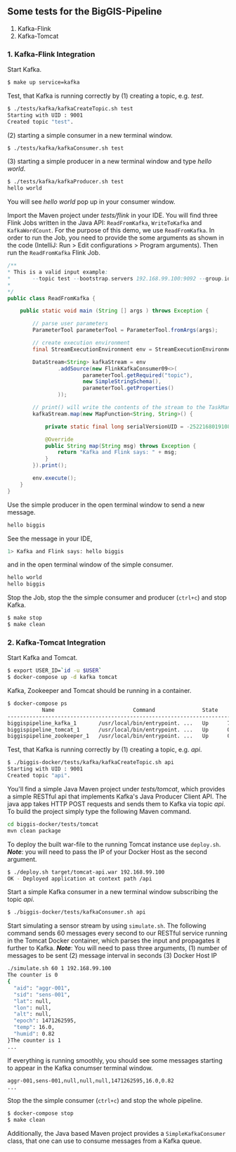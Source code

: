 ## Some tests for the BigGIS-Pipeline

1. Kafka-Flink
2. Kafka-Tomcat

### 1. Kafka-Flink Integration

Start Kafka.
```sh
$ make up service=kafka
```
Test, that Kafka is running correctly by (1) creating a topic, e.g. _test_.
```sh
$ ./tests/kafka/kafkaCreateTopic.sh test
Starting with UID : 9001
Created topic "test".
```
(2) starting a simple consumer in a new terminal window.
```sh
$ ./tests/kafka/kafkaConsumer.sh test
```
(3) starting a simple producer in a new terminal window and type _hello world_.
```sh
$ ./tests/kafka/kafkaProducer.sh test
hello world
```
You will see _hello world_ pop up in your consumer window.

Import the Maven project under _tests/flink_ in your IDE. You will find three Flink Jobs written in the Java API: ```ReadFromKafka```, ```WriteToKafka``` and ```KafkaWordCount```. For the purpose of this demo, we use ```ReadFromKafka```. In order to run the Job, you need to provide the some arguments as shown in the code (IntelliJ: Run > Edit configurations > Program arguments). Then run the ```ReadFromKafka``` Flink Job.
```Java
/**
* This is a valid input example:
* 		--topic test --bootstrap.servers 192.168.99.100:9092 --group.id myGroup
*
*/
public class ReadFromKafka {

    public static void main (String [] args ) throws Exception {

        // parse user parameters
        ParameterTool parameterTool = ParameterTool.fromArgs(args);

        // create execution environment
        final StreamExecutionEnvironment env = StreamExecutionEnvironment.getExecutionEnvironment();

        DataStream<String> kafkaStream = env
                .addSource(new FlinkKafkaConsumer09<>(
                        parameterTool.getRequired("topic"),
                        new SimpleStringSchema(),
                        parameterTool.getProperties()
                ));

        // print() will write the contents of the stream to the TaskManager's standard out stream
        kafkaStream.map(new MapFunction<String, String>() {

            private static final long serialVersionUID = -2522168019108009712L;

            @Override
            public String map(String msg) throws Exception {
                return "Kafka and Flink says: " + msg;
            }
        }).print();

        env.execute();
    }
}
```
Use the simple producer in the open terminal window to send a new message.
```sh
hello biggis
```
See the message in your IDE,
```sh
1> Kafka and Flink says: hello biggis
```
and in the open terminal window of the simple consumer.
```sh
hello world
hello biggis
```
Stop the Job, stop the the simple consumer and producer (```ctrl+c```) and stop Kafka.
```sh
$ make stop
$ make clean
```

### 2. Kafka-Tomcat Integration
Start Kafka and Tomcat.
```sh
$ export USER_ID=`id -u $USER`
$ docker-compose up -d kafka tomcat
```
Kafka, Zookeeper and Tomcat should be running in a container.
```sh
$ docker-compose ps
           Name                         Command               State                     Ports
----------------------------------------------------------------------------------------------------------------
biggispipeline_kafka_1       /usr/local/bin/entrypoint. ...   Up      7203/tcp, 0.0.0.0:9092->9092/tcp
biggispipeline_tomcat_1      /usr/local/bin/entrypoint. ...   Up      0.0.0.0:8080->8080/tcp
biggispipeline_zookeeper_1   /usr/local/bin/entrypoint. ...   Up      0.0.0.0:2181->2181/tcp, 2888/tcp, 3888/tcp
```
Test, that Kafka is running correctly by (1) creating a topic, e.g. _api_.
```sh
$ ./biggis-docker/tests/kafka/kafkaCreateTopic.sh api
Starting with UID : 9001
Created topic "api".
```
You'll find a simple Java Maven project under _tests/tomcat_, which provides a simple RESTful api that implements Kafka's Java Producer Client API. The java app takes HTTP POST requests and sends them to Kafka via topic _api_. To build the project simply type the following Maven command.
```sh
cd biggis-docker/tests/tomcat
mvn clean package
```
To deploy the built war-file to the running Tomcat instance use ```deploy.sh```.
***Note***: you will need to pass the IP of your Docker Host as the second argument.
```sh
$ ./deploy.sh target/tomcat-api.war 192.168.99.100
OK - Deployed application at context path /api
```
Start a simple Kafka consumer in a new terminal window subscribing the topic _api_.
```sh
$ ./biggis-docker/tests/kafkaConsumer.sh api
```
Start simulating a sensor stream by using ```simulate.sh```. The following command sends 60 messages every second to our RESTful service running in the Tomcat Docker container, which parses the input and propagates it further to Kafka.
***Note***: You will need to pass three arguments, (1) number of messages to be sent (2) message interval in seconds (3) Docker Host IP
```sh
./simulate.sh 60 1 192.168.99.100
The counter is 0
{
  "aid": "aggr-001",
  "sid": "sens-001",
  "lat": null,
  "lon": null,
  "alt": null,
  "epoch": 1471262595,
  "temp": 16.0,
  "humid": 0.82
}The counter is 1
...
```
If everything is running smoothly, you should see some messages starting to appear in the Kafka conumser terminal window.
```sh
aggr-001,sens-001,null,null,null,1471262595,16.0,0.82
...
```
Stop the the simple consumer (```ctrl+c```) and stop the whole pipeline.
```sh
$ docker-compose stop
$ make clean
```
Additionally, the Java based Maven project provides a ```SimpleKafkaConsumer``` class, that one can use to consume messages from a Kafka queue.
